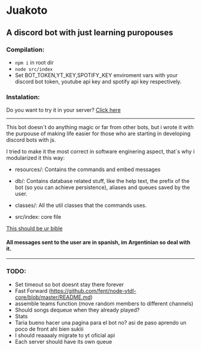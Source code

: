 # Juakoto

## A discord bot with just learning puropouses

### **Compilation:**
* `npm i` in root dir
* `node src/index`
* Set BOT_TOKEN,YT_KEY,SPOTIFY_KEY enviroment vars with your discord bot token, youtube api key and spotify api key respectively.

### **Instalation:**
Do you want to try it in your server? [Click here](https://discord.com/oauth2/authorize?client_id=741796245751726133&scope=bot&permissions=1597205592)  

---
This bot doesn`t do anything magic or far from other bots, but i wrote it with the purpouse of making life easier
for those who are starting in developing discord bots with js.

I tried to make it the most correct in software enginering aspect, that`s why i modularized it this way:  

* resources/: Contains the commands and embed messages
* db/: Contains database related stuff, like the help text, the
  prefix of the bot (so you can achieve persistence), aliases and queues saved by the user.

* classes/: All the util classes that the commands uses.

* src/index: core file

[This should be ur bible](https://discordjs.guide/)

#### All messages sent to the user are in spanish, im Argentinian so deal with it.
---


### TODO:

* Set timeout so bot doesnt stay there forever
* Fast Forward (https://github.com/fent/node-ytdl-core/blob/master/README.md)
* assemble teams function (move random members to different channels)
* Should songs dequeue when they already played?
* Stats
* Taria bueno hacer una pagina para el bot no? asi de paso aprendo un poco de front ahi bien sukiii
* I should reaaaaly migrate to yt oficial api 
* Each server should have its own queue